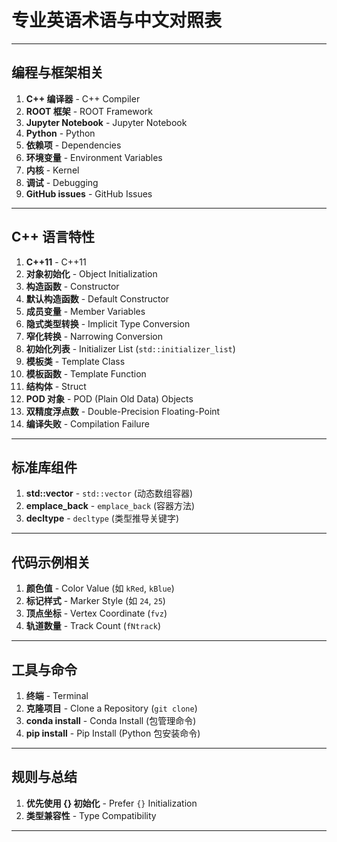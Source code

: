 <!--by 苏国权-->
# 专业英语术语与中文对照表

---

## **编程与框架相关**
1. **C++ 编译器** - C++ Compiler  
2. **ROOT 框架** - ROOT Framework  
3. **Jupyter Notebook** - Jupyter Notebook  
4. **Python** - Python  
5. **依赖项** - Dependencies  
6. **环境变量** - Environment Variables  
7. **内核** - Kernel  
8. **调试** - Debugging  
9. **GitHub issues** - GitHub Issues  

---

## **C++ 语言特性**
1. **C++11** - C++11  
2. **对象初始化** - Object Initialization  
3. **构造函数** - Constructor  
4. **默认构造函数** - Default Constructor  
5. **成员变量** - Member Variables  
6. **隐式类型转换** - Implicit Type Conversion  
7. **窄化转换** - Narrowing Conversion  
8. **初始化列表** - Initializer List (`std::initializer_list`)  
9. **模板类** - Template Class  
10. **模板函数** - Template Function  
11. **结构体** - Struct  
12. **POD 对象** - POD (Plain Old Data) Objects  
13. **双精度浮点数** - Double-Precision Floating-Point  
14. **编译失败** - Compilation Failure  

---

## **标准库组件**
1. **std::vector** - `std::vector` (动态数组容器)  
2. **emplace_back** - `emplace_back` (容器方法)  
3. **decltype** - `decltype` (类型推导关键字)  

---

## **代码示例相关**
1. **颜色值** - Color Value (如 `kRed`, `kBlue`)  
2. **标记样式** - Marker Style (如 `24`, `25`)  
3. **顶点坐标** - Vertex Coordinate (`fvz`)  
4. **轨道数量** - Track Count (`fNtrack`)  

---

## **工具与命令**
1. **终端** - Terminal  
2. **克隆项目** - Clone a Repository (`git clone`)  
3. **conda install** - Conda Install (包管理命令)  
4. **pip install** - Pip Install (Python 包安装命令)  

---

## **规则与总结**
1. **优先使用 {} 初始化** - Prefer `{}` Initialization  
2. **类型兼容性** - Type Compatibility  

---
<!--by 苏国权-->
